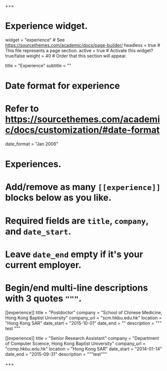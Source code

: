 +++
# Experience widget.
widget = "experience"  # See https://sourcethemes.com/academic/docs/page-builder/
headless = true  # This file represents a page section.
active = true  # Activate this widget? true/false
weight = 40  # Order that this section will appear.

title = "Experience"
subtitle = ""

# Date format for experience
#   Refer to https://sourcethemes.com/academic/docs/customization/#date-format
date_format = "Jan 2006"

# Experiences.
#   Add/remove as many `[[experience]]` blocks below as you like.
#   Required fields are `title`, `company`, and `date_start`.
#   Leave `date_end` empty if it's your current employer.
#   Begin/end multi-line descriptions with 3 quotes `"""`.
[[experience]]
  title = "Postdoctor"
  company = "School of Chinese Medicine, Hong Kong Baptist University"
  company_url = "scm.hkbu.edu.hk"
  location = "Hong Kong SAR"
  date_start = "2015-10-01"
  date_end = ""
  description = """
  test
  """

[[experience]]
  title = "Senior Research Assistant"
  company = "Department of Computer Science, Hong Kong Baptist University"
  company_url = "comp.hkbu.edu.hk"
  location = "Hong Kong SAR"
  date_start = "2014-01-14"
  date_end = "2015-09-31"
  description = """test"""

+++
